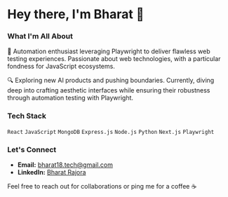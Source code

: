 # Hey there, I'm Bharat 👋

### **What I'm All About**
🚀 Automation enthusiast leveraging Playwright to deliver flawless web testing experiences. Passionate about web technologies, with a particular fondness for JavaScript ecosystems.

🔍 Exploring new AI products and pushing boundaries. Currently, diving deep into crafting aesthetic interfaces while ensuring their robustness through automation testing with Playwright.

### Tech Stack
`React` `JavaScript` `MongoDB` `Express.js` `Node.js` `Python` `Next.js` `Playwright`

### Let's Connect
* **Email:** bharat18.tech@gmail.com
* **LinkedIn:** [Bharat Rajora](https://www.linkedin.com/in/bharat-rajora/)

Feel free to reach out for collaborations or ping me for a coffee ☕

<!---
berti-tech/berti-tech is a ✨ special ✨ repository because its `README.md` (this file) appears on your GitHub profile.
You can click the Preview link to take a look at your changes.

In Future: Creative Technologist with a flair for creating elegant interfaces.
--->
